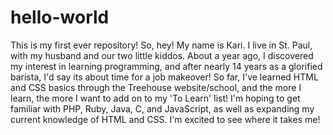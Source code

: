 # hello-world
This is my first ever repository!
So, hey!  My name is Kari.  I live in St. Paul, with my husband and our two little kiddos.  About a year ago, I discovered my interest in learning programming, and after nearly 14 years as a glorified barista, I'd say its about time for a job makeover!  So far, I've learned HTML and CSS basics through the Treehouse website/school, and the more I learn, the more I want to add on to my 'To Learn' list!  I'm hoping to get familiar with PHP, Ruby, Java, C, and JavaScript, as well as expanding my current knowledge of HTML and CSS.  I'm excited to see where it takes me!
